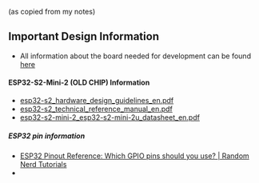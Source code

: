 (as copied from my notes)
## Important Design Information
* All information about the board needed for development can be found [here](https://github.com/0xjmux/iot_leddriver_hw/releases)



#### ESP32-S2-Mini-2 (OLD CHIP) Information
* [esp32-s2\_hardware\_design\_guidelines\_en.pdf](https://www.espressif.com/sites/default/files/documentation/esp32-s2_hardware_design_guidelines_en.pdf)
* [esp32-s2\_technical\_reference\_manual\_en.pdf](https://www.espressif.com/sites/default/files/documentation/esp32-s2_technical_reference_manual_en.pdf)
* [esp32-s2-mini-2\_esp32-s2-mini-2u\_datasheet\_en.pdf](https://www.espressif.com/sites/default/files/documentation/esp32-s2-mini-2_esp32-s2-mini-2u_datasheet_en.pdf)

##### ESP32 pin information
* [ESP32 Pinout Reference: Which GPIO pins should you use? | Random Nerd Tutorials](https://randomnerdtutorials.com/esp32-pinout-reference-gpios/)
* 

